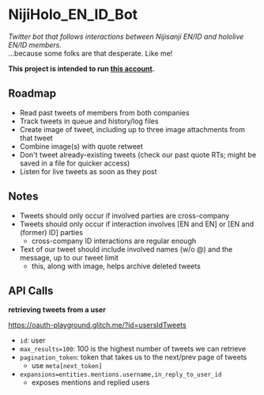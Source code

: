 # NijiHolo_EN_ID_Bot
*Twitter bot that follows interactions between Nijisanji EN/ID and hololive EN/ID members.*  
...because some folks are that desperate. Like me!

**This project is intended to run [this account](https://twitter.com/NijiHolo_EN_ID).**

## Roadmap
* Read past tweets of members from both companies
* Track tweets in queue and history/log files
* Create image of tweet, including up to three image attachments from that tweet
* Combine image(s) with quote retweet
* Don't tweet already-existing tweets (check our past quote RTs; might be saved in a file for quicker access)
* Listen for live tweets as soon as they post

## Notes
* Tweets should only occur if involved parties are cross-company
* Tweets should only occur if interaction involves [EN and EN] or [EN and (former) ID] parties
    * cross-company ID interactions are regular enough
* Text of our tweet should include involved names (w/o @) and the message, up to our tweet limit
    * this, along with image, helps archive deleted tweets

## API Calls
**retrieving tweets from a user**

https://oauth-playground.glitch.me/?id=usersIdTweets
* `id`: user
* `max_results=100`: 100 is the highest number of tweets we can retrieve
* `pagination_token`: token that takes us to the next/prev page of tweets
    * use `meta[next_token]`
* `expansions=entities.mentions.username,in_reply_to_user_id`
    * exposes mentions and replied users